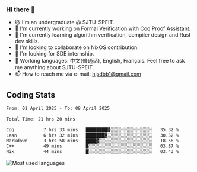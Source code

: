 ### Hi there 👋

<!--
**definfo/definfo** is a ✨ _special_ ✨ repository because its `README.md` (this file) appears on your GitHub profile.

Here are some ideas to get you started:

- 🔭 I’m currently working on ...
- 🌱 I’m currently learning ...
- 👯 I’m looking to collaborate on ...
- 🤔 I’m looking for help with ...
- 💬 Ask me about ...
- 📫 How to reach me: ...
- 😄 Pronouns: ...
- ⚡ Fun fact: ...
-->

- 😼 I'm an undergraduate @ SJTU-SPEIT.
- 🔭 I'm currently working on Formal Verification with Coq Proof Assistant.
- 🌱 I'm currently learning algorithm verification, compiler design and Rust dev skills.
- 👯 I'm looking to collaborate on NixOS contribution.
- 🤔 I'm looking for SDE internship.
- 💬 Working languages: 中文(普通话), English, Français. Feel free to ask me anything about SJTU-SPEIT.
- 📫 How to reach me via e-mail: hjsdbb1@gmail.com

## Coding Stats

<!--START_SECTION:waka-->

```txt
From: 01 April 2025 - To: 08 April 2025

Total Time: 21 hrs 20 mins

Coq           7 hrs 33 mins   ████████▓░░░░░░░░░░░░░░░░   35.32 %
Lean          6 hrs 32 mins   ███████▓░░░░░░░░░░░░░░░░░   30.52 %
Markdown      3 hrs 58 mins   ████▓░░░░░░░░░░░░░░░░░░░░   18.56 %
C++           49 mins         █░░░░░░░░░░░░░░░░░░░░░░░░   03.87 %
Nix           44 mins         █░░░░░░░░░░░░░░░░░░░░░░░░   03.43 %
```

<!--END_SECTION:waka-->

![Most used languages](https://github-readme-stats.vercel.app/api/top-langs/?username=definfo&layout=donut&theme=dracula&exclude_repo=xv6-labs-2023)

